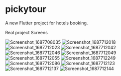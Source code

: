 # pickytour
A new Flutter project for hotels booking.

Real project Screens

![Screenshot_1687708035](https://github.com/Mohamed-elsaprot/booking-hotel/assets/137312738/5faed248-2143-47a2-9bb9-a580c002e25f)
![Screenshot_1687712018](https://github.com/Mohamed-elsaprot/booking-hotel/assets/137312738/7c224c00-1ec5-405a-8cbf-4d3532bd54e9)
![Screenshot_1687712023](https://github.com/Mohamed-elsaprot/booking-hotel/assets/137312738/e3cc60e7-5df8-48fa-bf9c-248fcad6c167)
![Screenshot_1687712042](https://github.com/Mohamed-elsaprot/booking-hotel/assets/137312738/edab1639-8170-40ce-b051-4a6922f6c8aa)
![Screenshot_1687712046](https://github.com/Mohamed-elsaprot/booking-hotel/assets/137312738/749d476c-4b96-4161-bebd-73e1f01593fc)
![Screenshot_1687712049](https://github.com/Mohamed-elsaprot/booking-hotel/assets/137312738/bb2a1584-8499-4cb0-91fb-0ea7b303a1a6)
![Screenshot_1687712055](https://github.com/Mohamed-elsaprot/booking-hotel/assets/137312738/a2bab134-989d-4d57-a02d-4ef3b115c2bf)
![Screenshot_1687712249](https://github.com/Mohamed-elsaprot/booking-hotel/assets/137312738/c6529ec7-24cf-4e70-997c-01c81d74f381)
![Screenshot_1687712086](https://github.com/Mohamed-elsaprot/booking-hotel/assets/137312738/a24646b8-8675-4b73-a4d3-285f9676f480)
![Screenshot_1687712123](https://github.com/Mohamed-elsaprot/booking-hotel/assets/137312738/6a77faf1-363b-45fb-a2cd-ec8cdb18ec98)
![Screenshot_1687712137](https://github.com/Mohamed-elsaprot/booking-hotel/assets/137312738/43dba056-1a00-4eb8-913f-8b420c6603ef)
![Screenshot_1687712144](https://github.com/Mohamed-elsaprot/booking-hotel/assets/137312738/63e227ee-d40b-4918-b793-1e6452ba828d)




